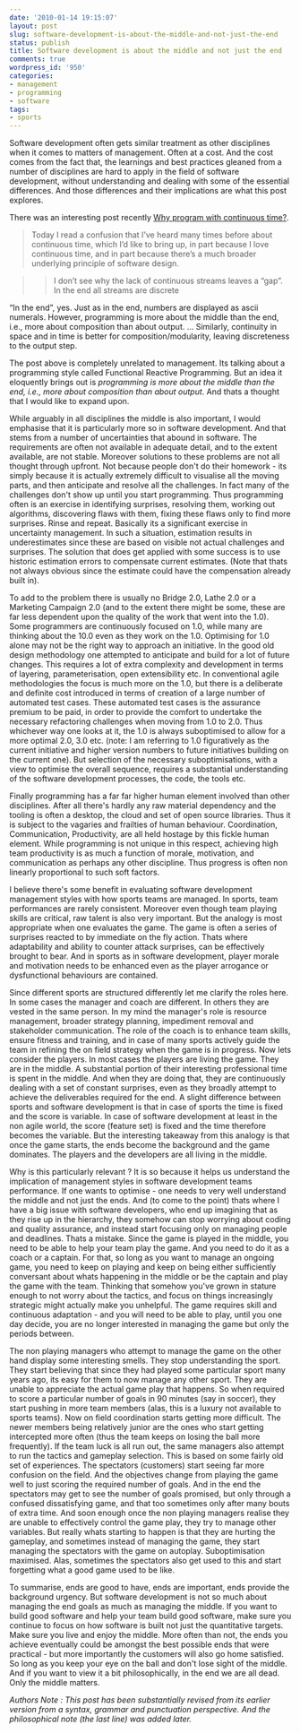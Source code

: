 ```yaml
---
date: '2010-01-14 19:15:07'
layout: post
slug: software-development-is-about-the-middle-and-not-just-the-end
status: publish
title: Software development is about the middle and not just the end
comments: true
wordpress_id: '950'
categories:
- management
- programming
- software
tags:
- sports
---
```


Software development often gets similar treatment as other disciplines when it comes to matters of management. Often at a cost. And the cost comes from the fact that, the learnings and best practices gleaned from a number of disciplines are hard to apply in the field of software development, without understanding and dealing with some of the essential differences. And those differences and their implications are what this post explores.

There was an interesting post recently [Why program with continuous time?](http://conal.net/blog/posts/why-program-with-continuous-time/).


> Today I read a confusion that I’ve heard many times before about continuous time, which I’d like to bring up, in part because I love continuous time, and in part because there’s a much broader underlying principle of software design.

>
>> I don’t see why the lack of continuous streams leaves a “gap”. In the end all streams are discrete
> 
> 
“In the end”, yes. Just as in the end, numbers are displayed as ascii numerals. However, programming is more about the middle than the end, i.e., more about composition than about output. ... Similarly, continuity in space and in time is better for composition/modularity, leaving discreteness to the output step.


The post above is completely unrelated to management. Its talking about a programming style called Functional Reactive Programming. But an idea it eloquently brings out is  _programming is more about the middle than the end, i.e., more about composition than about output_. And thats a thought that I would like to expand upon.

While arguably in all disciplines the middle is also important, I would emphasise that it is particularly more so in software development. And that stems from a number of uncertainties that abound in software. The requirements are often not available in adequate detail, and to the extent available, are not stable. Moreover solutions to these problems are not all thought through upfront. Not because people don't do their homework - its simply because it is actually extremely difficult to visualise all the moving parts, and then anticipate and resolve all the challenges. In fact many of the challenges don't show up until you start programming. Thus programming often is an exercise in identifying surprises, resolving them, working out algorithms, discovering flaws with them, fixing these flaws only to find more surprises. Rinse and repeat. Basically its a significant exercise in uncertainty management. In such a situation, estimation results in underestimates since these are based on visible not actual challenges and surprises. The solution that does get applied with some success is to use historic estimation errors to compensate current estimates. (Note that thats not always obvious since the estimate could have the compensation already built in).

To add to the problem there is usually no Bridge 2.0, Lathe 2.0 or a Marketing Campaign 2.0 (and to the extent there might be some, these are far less dependent upon the quality of the work that went into the 1.0). Some programmers are continuously focused on 1.0, while many are thinking about the 10.0 even as they work on the 1.0.  Optimising for 1.0 alone may not be the right way to approach an initiative. In the good old design methodology one attempted to anticipate and build for a lot of future changes. This requires a lot of extra complexity and development in terms of layering, parameterisation, open extensibility etc. In conventional agile methodologies the focus is much more on the 1.0, but there is a deliberate and definite cost introduced in terms of creation of a large number of automated test cases. These automated test cases is the assurance premium to be paid, in order to provide the comfort to undertake the necessary refactoring challenges when moving from 1.0 to 2.0. Thus whichever way one looks at it, the 1.0 is always suboptimised to allow for a more optimal 2.0, 3.0 etc. (note: I am referring to 1.0 figuratively as the current initiative and higher version numbers to future initiatives building on the current one). But selection of the necessary suboptimisations, with a view to optimise the overall sequence, requires a substantial understanding of the software development processes, the code, the tools etc.

Finally programming has a far far higher human element involved than other disciplines. After all there's hardly any raw material dependency and the tooling is often a desktop, the cloud and set of open source libraries. Thus it is subject to the vagaries and frailties of human behaviour. Coordination, Communication, Productivity, are all held hostage by this fickle human element. While programming is not unique in this respect, achieving high team productivity is as much a function of morale, motivation, and communication as perhaps any other discipline. Thus progress is often non linearly proportional to such soft factors.

I believe there's some benefit in evaluating software development management styles with how sports teams are managed. In sports, team performances are rarely consistent. Moreover even though team playing skills are critical, raw talent is also very important. But the analogy is most appropriate when one evaluates the game. The game is often a series of surprises reacted to by immediate on the fly action. Thats where adaptability and ability to counter attack surprises, can be effectively brought to bear. And in sports as in software development, player morale and motivation needs to be enhanced even as the player arrogance or dysfunctional behaviours are contained.

Since different sports are structured differently let me clarify the roles here. In some cases the manager and coach are different. In others they are vested in the same person. In my mind the manager's role is resource management, broader strategy planning, impediment removal and stakeholder communication. The role of the coach is to enhance team skills, ensure fitness and training, and in case of many sports actively guide the team in refining the on field strategy when the game is in progress. Now lets consider the players. In most cases the players are living the game. They are in the middle. A substantial portion of their interesting professional time is spent in the middle. And when they are doing that, they are continuously dealing with a set of constant surprises, even as they broadly attempt to achieve the deliverables required for the end. A slight difference between sports and software development is that in case of sports the time is fixed and the score is variable. In case of software development at least in the non agile world, the score (feature set) is fixed and the time therefore becomes the variable. But the interesting takeaway from this analogy is that once the game starts, the ends become the background and the game dominates. The players and the developers are all living in the middle.

Why is this particularly relevant ? It is so because it helps us understand the implication of management styles in software development teams performance. If one wants to optimise - one needs to very well understand the middle and not just the ends. And (to come to the point) thats where I have a big issue with software developers, who end up imagining that as they rise up in the hierarchy, they somehow can stop worrying about coding and quality assurance, and instead start focusing only on managing people and deadlines. Thats a mistake. Since the game is played in the middle, you need to be able to help your team play the game. And you need to do it as a coach or a captain.  For that, so long as you want to manage an ongoing game, you need to keep on playing and keep on being either sufficiently conversant about whats happening in the middle or be the captain and play the game with the team. Thinking that somehow you've grown in stature enough to not worry about the tactics, and focus on things increasingly strategic might actually make you unhelpful. The game requires skill and continuous adaptation - and you will need to be able to play, until you one day decide, you are no longer interested in managing the game but only the periods between.

The non playing managers who attempt to manage the game on the other hand display some interesting smells. They stop understanding the sport. They start believing that since they had played some particular sport many years ago, its easy for them to now manage any other sport. They are unable to appreciate the actual game play that happens. So when required to score a particular number of goals in 90 minutes (say in soccer), they start pushing in more team members (alas, this is a luxury not available to sports teams). Now on field coordination starts getting more difficult. The newer members being relatively junior are the ones who start getting intercepted more often (thus the team keeps on losing the ball more frequently).  If the team luck is all run out, the same managers also attempt to run the tactics and gameplay selection. This is based on some fairly old set of experiences. The spectators (customers) start seeing far more confusion on the field. And the objectives change from playing the game well to just scoring the required number of goals. And in the end the spectators may get to see the number of goals promised, but only through a confused dissatisfying game, and that too sometimes only after many bouts of extra time. And soon enough once the non playing managers realise they are unable to effectively control the game play, they try to manage other variables. But really whats starting to happen is that they are hurting the gameplay, and sometimes instead of managing the game, they start managing the spectators with the game on autoplay. Suboptimisation maximised. Alas, sometimes the spectators also get used to this and start forgetting what a good game used to be like.

To summarise, ends are good to have, ends are important, ends provide the background urgency. But software development is not so much about managing the end goals as much as managing the middle. If you want to build good software and help your team build good software, make sure you continue to focus on how software is built not just the quantitative targets. Make sure you live and enjoy the middle. More often than not, the ends you achieve eventually could be amongst the best possible ends that were practical - but more importantly the customers will also go home satisfied. So long as you keep your eye on the ball and don't lose sight of the middle. And if you want to view it a bit philosophically, in the end we are all dead. Only the middle matters.

_Authors Note : This post has been substantially revised from its earlier version from a syntax, grammar and punctuation perspective. And the philosophical note (the last line) was added later._
